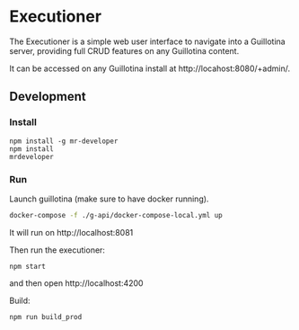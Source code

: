 # Executioner

The Executioner is a simple web user interface to navigate into a Guillotina server, providing full CRUD features on any Guillotina content.

It can be accessed on any Guillotina install at http://locahost:8080/+admin/.

## Development

### Install

```
npm install -g mr-developer
npm install
mrdeveloper
```

### Run

Launch guillotina (make sure to have docker running).
```bash
docker-compose -f ./g-api/docker-compose-local.yml up
```
It will run on http://localhost:8081

Then run the executioner:
```
npm start
```

and then open http://localhost:4200

Build:

```
npm run build_prod
```
